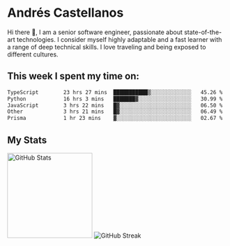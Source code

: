 # Andrés Castellanos

Hi there 👋, I am a senior software engineer, passionate about state-of-the-art technologies. I consider myself highly adaptable and a fast learner with a range of deep technical skills. I love traveling and being exposed to different cultures.

## This week I spent my time on:

<!--START_SECTION:waka-->

```txt
TypeScript        23 hrs 27 mins  ███████████▒░░░░░░░░░░░░░   45.26 %
Python            16 hrs 3 mins   ███████▓░░░░░░░░░░░░░░░░░   30.99 %
JavaScript        3 hrs 22 mins   █▓░░░░░░░░░░░░░░░░░░░░░░░   06.50 %
Other             3 hrs 21 mins   █▓░░░░░░░░░░░░░░░░░░░░░░░   06.49 %
Prisma            1 hr 23 mins    ▓░░░░░░░░░░░░░░░░░░░░░░░░   02.67 %
```

<!--END_SECTION:waka-->

## My Stats

<img height="195" src="https://github-readme-stats.vercel.app/api?username=andrescv&show_icons=true&theme=onedark&hide_border=true&card_width=495" alt="GitHub Stats" />

<img src="https://streak-stats.demolab.com?user=andrescv&theme=one-dark-pro&hide_border=true" alt="GitHub Streak" />
